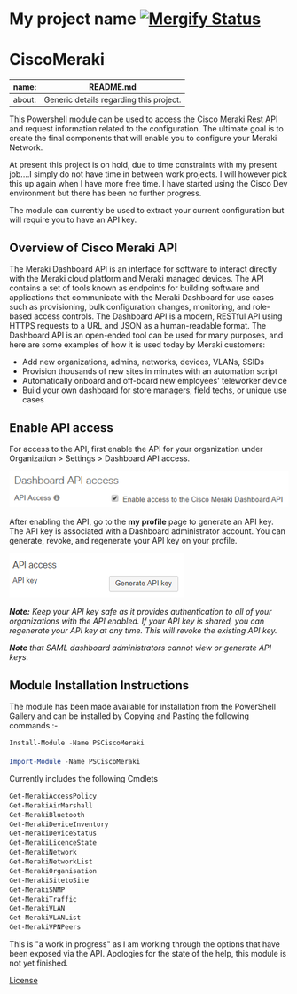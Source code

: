 # My project name [![Mergify Status][mergify-status]][mergify]

[mergify]: https://mergify.io
[mergify-status]: https://img.shields.io/endpoint.svg?url=https://gh.mergify.io/badges/BanterBoy/CiscoMeraki&style=flat

# CiscoMeraki

|name:| README.md |
|-----|--|
|  about:   | Generic details regarding this project. |

This Powershell module can be used to access the Cisco Meraki Rest API and request information related to the configuration. The ultimate goal is to create the final components that will enable you to configure your Meraki Network.

At present this project is on hold, due to time constraints with my present job....I simply do not have time in between work projects. I will however pick this up again when I have more free time. I have started using the Cisco Dev environment but there has been no further progress.

The module can currently be used to extract your current configuration but will require you to have an API key.

## Overview of Cisco Meraki API

The Meraki Dashboard API is an interface for software to interact directly with the Meraki cloud platform and Meraki managed devices. The API contains a set of tools known as endpoints for building software and applications that communicate with the Meraki Dashboard for use cases such as provisioning, bulk configuration changes, monitoring, and role-based access controls. The Dashboard API is a modern, RESTful API using HTTPS requests to a URL and JSON as a human-readable format. The Dashboard API is an open-ended tool can be used for many purposes, and here are some examples of how it is used today by Meraki customers:

* Add new organizations, admins, networks, devices, VLANs, SSIDs
* Provision thousands of new sites in minutes with an automation script
* Automatically onboard and off-board new employees' teleworker device
* Build your own dashboard for store managers, field techs, or unique use cases

## Enable API access

For access to the API, first enable the API for your organization under Organization > Settings > Dashboard API access.

![Enable API Access](https://raw.githubusercontent.com/BanterBoy/CiscoMeraki/master/assets/EnableAPIAccess.png)

After enabling the API, go to the **my profile** page to generate an API key. The API key is associated with a Dashboard administrator account. You can generate, revoke, and regenerate your API key on your profile.

![Generate API Key](https://raw.githubusercontent.com/BanterBoy/CiscoMeraki/master/assets/GenerateKey.png)

****Note:*** Keep your API key safe as it provides authentication to all of your organizations with the API enabled. If your API key is shared, you can regenerate your API key at any time. This will revoke the existing API key.*

****Note*** that SAML dashboard administrators cannot view or generate API keys.*

## Module Installation Instructions

The module has been made available for installation from the PowerShell Gallery and can be installed by Copying and Pasting the following commands :-

```powershell
Install-Module -Name PSCiscoMeraki

Import-Module -Name PSCiscoMeraki
```

Currently includes the following Cmdlets

```powershell
Get-MerakiAccessPolicy
Get-MerakiAirMarshall
Get-MerakiBluetooth
Get-MerakiDeviceInventory
Get-MerakiDeviceStatus
Get-MerakiLicenceState
Get-MerakiNetwork
Get-MerakiNetworkList
Get-MerakiOrganisation
Get-MerakiSitetoSite
Get-MerakiSNMP
Get-MerakiTraffic
Get-MerakiVLAN
Get-MerakiVLANList
Get-MerakiVPNPeers
```

This is "a work in progress" as I am working through the options that have been exposed via the API. Apologies for the state of the help, this module is not yet finished.

[License](/LICENSE)

